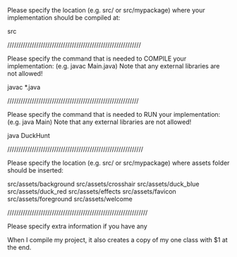 Please specify the location (e.g. src/ or src/mypackage) 
where your implementation should be compiled at:

src

////////////////////////////////////////////////////////////

Please specify the command that is needed 
to COMPILE your implementation:
(e.g. javac Main.java)
Note that any external libraries are not allowed!

javac *.java 

///////////////////////////////////////////////////////////


Please specify the command that is needed 
to RUN your implementation:
(e.g. java Main)
Note that any external libraries are not allowed!

java DuckHunt

/////////////////////////////////////////////////////////////

Please specify the location (e.g. src/ or src/mypackage)
where assets folder should be inserted:

src/assets/background
src/assets/crosshair
src/assets/duck_blue
src/assets/duck_red
src/assets/effects
src/assets/favicon
src/assets/foreground
src/assets/welcome

///////////////////////////////////////////////////////////////

Please specify extra information if you have any

When I compile my project, it also creates a copy of my one class with $1 at the end.